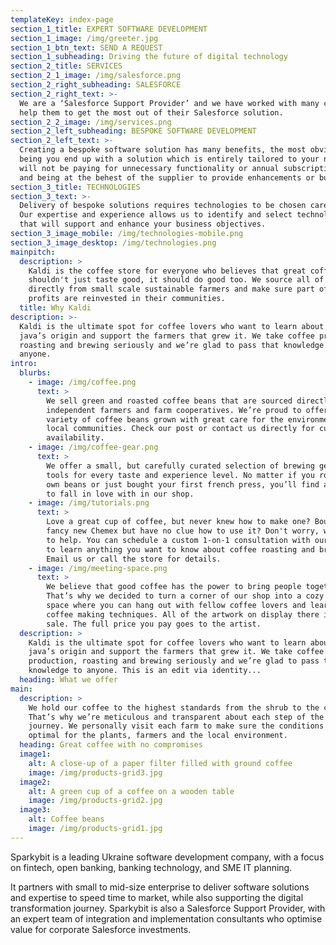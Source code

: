 ```yaml
---
templateKey: index-page
section_1_title: EXPERT SOFTWARE DEVELOPMENT
section_1_image: /img/greeter.jpg
section_1_btn_text: SEND A REQUEST
section_1_subheading: Driving the future of digital technology
section_2_title: SERVICES
section_2_1_image: /img/salesforce.png
section_2_right_subheading: SALESFORCE
section_2_right_text: >-
  We are a ‘Salesforce Support Provider’ and we have worked with many clients to
  help them to get the most out of their Salesforce solution.
section_2_2_image: /img/services.png
section_2_left_subheading: BESPOKE SOFTWARE DEVELOPMENT
section_2_left_text: >-
  Creating a bespoke software solution has many benefits, the most obvious one
  being you end up with a solution which is entirely tailored to your needs. You
  will not be paying for unnecessary functionality or annual subscription fees
  and being at the behest of the supplier to provide enhancements or bug fixes.
section_3_title: TECHNOLOGIES
section_3_text: >-
  Delivery of bespoke solutions requires technologies to be chosen carefully.
  Our expertise and experience allows us to identify and select technologies
  that will support and enhance your business objectives.
section_3_image_mobile: /img/technologies-mobile.png
section_3_image_desktop: /img/technologies.png
mainpitch:
  description: >
    Kaldi is the coffee store for everyone who believes that great coffee
    shouldn't just taste good, it should do good too. We source all of our beans
    directly from small scale sustainable farmers and make sure part of the
    profits are reinvested in their communities.
  title: Why Kaldi
description: >-
  Kaldi is the ultimate spot for coffee lovers who want to learn about their
  java’s origin and support the farmers that grew it. We take coffee production,
  roasting and brewing seriously and we’re glad to pass that knowledge to
  anyone.
intro:
  blurbs:
    - image: /img/coffee.png
      text: >
        We sell green and roasted coffee beans that are sourced directly from
        independent farmers and farm cooperatives. We’re proud to offer a
        variety of coffee beans grown with great care for the environment and
        local communities. Check our post or contact us directly for current
        availability.
    - image: /img/coffee-gear.png
      text: >
        We offer a small, but carefully curated selection of brewing gear and
        tools for every taste and experience level. No matter if you roast your
        own beans or just bought your first french press, you’ll find a gadget
        to fall in love with in our shop.
    - image: /img/tutorials.png
      text: >
        Love a great cup of coffee, but never knew how to make one? Bought a
        fancy new Chemex but have no clue how to use it? Don't worry, we’re here
        to help. You can schedule a custom 1-on-1 consultation with our baristas
        to learn anything you want to know about coffee roasting and brewing.
        Email us or call the store for details.
    - image: /img/meeting-space.png
      text: >
        We believe that good coffee has the power to bring people together.
        That’s why we decided to turn a corner of our shop into a cozy meeting
        space where you can hang out with fellow coffee lovers and learn about
        coffee making techniques. All of the artwork on display there is for
        sale. The full price you pay goes to the artist.
  description: >
    Kaldi is the ultimate spot for coffee lovers who want to learn about their
    java’s origin and support the farmers that grew it. We take coffee
    production, roasting and brewing seriously and we’re glad to pass that
    knowledge to anyone. This is an edit via identity...
  heading: What we offer
main:
  description: >
    We hold our coffee to the highest standards from the shrub to the cup.
    That’s why we’re meticulous and transparent about each step of the coffee’s
    journey. We personally visit each farm to make sure the conditions are
    optimal for the plants, farmers and the local environment.
  heading: Great coffee with no compromises
  image1:
    alt: A close-up of a paper filter filled with ground coffee
    image: /img/products-grid3.jpg
  image2:
    alt: A green cup of a coffee on a wooden table
    image: /img/products-grid2.jpg
  image3:
    alt: Coffee beans
    image: /img/products-grid1.jpg
---
```

Sparkybit is a leading Ukraine software development company, with a focus on fintech, open banking, banking technology, and SME IT planning.



It partners with small to mid-size enterprise to deliver software solutions and expertise to speed time to market, while also supporting the digital transformation journey. Sparkybit is also a Salesforce Support Provider, with an expert team of integration and implementation consultants who optimise value for corporate Salesforce investments.
